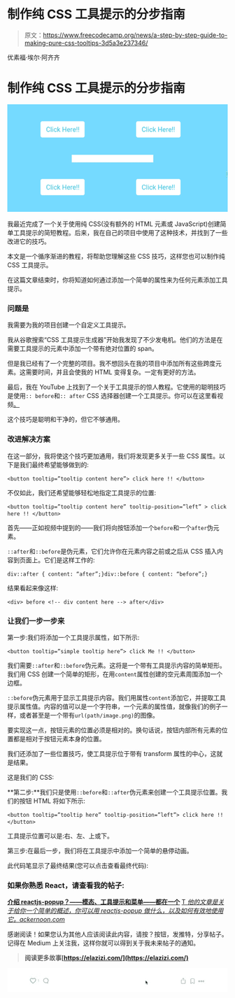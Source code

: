 # 制作纯 CSS 工具提示的分步指南

> 原文：<https://www.freecodecamp.org/news/a-step-by-step-guide-to-making-pure-css-tooltips-3d5a3e237346/>

优素福·埃尔·阿齐齐

# 制作纯 CSS 工具提示的分步指南

![1*8RpaP4J1KI-RaxdIdMXHNg](img/416a0671ff7655e988b40ea135d15765.png)

我最近完成了一个关于使用纯 CSS(没有额外的 HTML 元素或 JavaScript)创建简单工具提示的简短教程。后来，我在自己的项目中使用了这种技术，并找到了一些改进它的技巧。

本文是一个循序渐进的教程，将帮助您理解这些 CSS 技巧，这样您也可以制作纯 CSS 工具提示。

在这篇文章结束时，你将知道如何通过添加一个简单的属性来为任何元素添加工具提示。

### 问题是

我需要为我的项目创建一个自定义工具提示。

我从谷歌搜索“CSS 工具提示生成器”开始我发现了不少发电机。他们的方法是在需要工具提示的元素中添加一个带有绝对位置的 span。

但是我已经有了一个完整的项目。我不想回头在我的项目中添加所有这些跨度元素。这需要时间，并且会使我的 HTML 变得复杂。一定有更好的方法。

最后，我在 YouTube 上找到了一个关于工具提示的惊人教程。它使用的聪明技巧是使用`:: before`和`:: after` CSS 选择器创建一个工具提示。你可以在这里看视频[。](https://www.youtube.com/watch?v=M4lQwiUvGlY&t=157s)

这个技巧是聪明和干净的，但它不够通用。

### 改进解决方案

在这一部分，我将使这个技巧更加通用，我们将发现更多关于一些 CSS 属性。以下是我们最终希望能够做到的:

```
<button tooltip=”tooltip content here”> click here !! </button>
```

不仅如此，我们还希望能够轻松地指定工具提示的位置:

```
<button tooltip=”tooltip content here” tooltip-position=”left” > click here !! </button>
```

首先——正如视频中提到的——我们将向按钮添加一个`before`和一个`after`伪元素。

`::after`和`::before`是伪元素，它们允许你在元素内容之前或之后从 CSS 插入内容到页面上。它们是这样工作的:

```
div::after { content: “after”;}div::before { content: “before”;}
```

结果看起来像这样:

```
<div> before <!-- div content here --> after</div>
```

### 让我们一步一步来

第一步:我们将添加一个工具提示属性，如下所示:

```
<button tooltip=”simple tooltip here”> click Me !! </button> 
```

我们需要`::after`和`::before`伪元素。这将是一个带有工具提示内容的简单矩形。我们用 CSS 创建一个简单的矩形，在用`content`属性创建的空元素周围添加一个边框。

`::before`伪元素用于显示工具提示内容。我们用属性`content`添加它，并提取工具提示属性值。内容的值可以是一个字符串，一个元素的属性值，就像我们的例子一样，或者甚至是一个带有`url(path/image.png)`的图像。

要实现这一点，按钮元素的位置必须是相对的。换句话说，按钮内部所有元素的位置都是相对于按钮元素本身的位置。

我们还添加了一些位置技巧，使工具提示位于带有 transform 属性的中心，这就是结果。

这是我们的 CSS:

**第二步:**我们只是使用`::before`和`::after`伪元素来创建一个工具提示位置。我们的按钮 HTML 将如下所示:

```
<button tooltip=”tooltip here” tooltip-position=”left”> click here !! </button>
```

工具提示位置可以是:右、左、上或下。

第三步:在最后一步，我们将在工具提示中添加一个简单的悬停动画。

此代码笔显示了最终结果(您可以点击查看最终代码):

### 如果你熟悉 React，请查看我的帖子:

[**介绍 reactjs-popup？——模态、工具提示和菜单——都在一个**](https://hackernoon.com/introducing-reactjs-popup-modals-tooltips-and-menus-all-in-one-227de37766fa)
[T *他的文章是关于给你一个简单的概述，你可以用 reactjs-popup 做什么，以及如何有效地使用它。ackernoon.com*](https://hackernoon.com/introducing-reactjs-popup-modals-tooltips-and-menus-all-in-one-227de37766fa)

感谢阅读！如果您认为其他人应该阅读此内容，请按？按钮，发推特，分享帖子。记得在 Medium 上关注我，这样你就可以得到关于我未来帖子的通知。

> **阅读更多故事[https://elazizi.com/](https://elazizi.com/)**

![1*LPHtw2Z8OsGaAfjNWSrm9w](img/7bd5fc5c76ce69c57c02376935b6c21e.png)